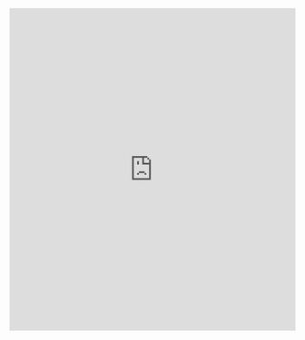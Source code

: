 <p><iframe allowfullscreen width="100%" height="569" class="google-slides-iframe" frameborder="0" scrolling="no" src="https://docs.google.com/presentation/d/e/2PACX-1vQn2fEwWirEXBuukU2juM1Vja34dhEEVd_moS41kbpZNfc1bAe6_sypV43YV-jUXL5gC283xENRZ0mH/embed?start=false&amp;loop=false&amp;delayms=3000"></iframe></p>